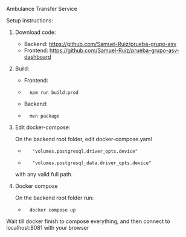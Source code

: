 Ambulance Transfer Service

Setup instructions:

1. Download code:
    - Backend: https://github.com/Samuel-Ruiz/prueba-grupo-asv
    - Frontend: https://github.com/Samuel-Ruiz/prueba-grupo-asv-dashboard
    
2. Build:
    - Frontend: 
    -       npm run build:prod
    - Backend:
    -       mvn package
    
3. Edit docker-compose:
 
    On the backend root folder, edit docker-compose.yaml

   -        "volumes.postgresql.driver_opts.device"
   -        "volumes.postgresql_data.driver_opts.device" 

    with any valid full path.

4. Docker compose
    
    On the backend root folder run:
    -       docker compose up
    
Wait till docker finish to compose everything, and then connect 
to localhost:8081 with your browser


